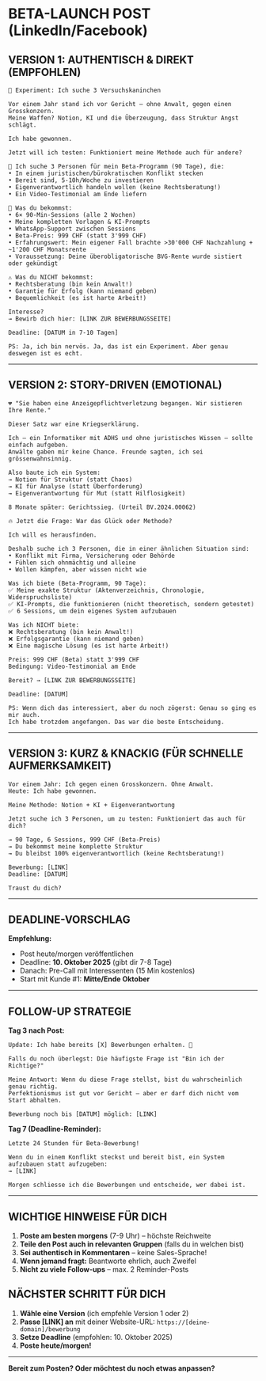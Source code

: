 # BETA-LAUNCH POST (LinkedIn/Facebook)

## VERSION 1: AUTHENTISCH & DIREKT (EMPFOHLEN)

```
📣 Experiment: Ich suche 3 Versuchskaninchen

Vor einem Jahr stand ich vor Gericht – ohne Anwalt, gegen einen Grosskonzern.
Meine Waffen? Notion, KI und die Überzeugung, dass Struktur Angst schlägt.

Ich habe gewonnen.

Jetzt will ich testen: Funktioniert meine Methode auch für andere?

🎯 Ich suche 3 Personen für mein Beta-Programm (90 Tage), die:
• In einem juristischen/bürokratischen Konflikt stecken
• Bereit sind, 5-10h/Woche zu investieren
• Eigenverantwortlich handeln wollen (keine Rechtsberatung!)
• Ein Video-Testimonial am Ende liefern

🎁 Was du bekommst:
• 6× 90-Min-Sessions (alle 2 Wochen)
• Meine kompletten Vorlagen & KI-Prompts
• WhatsApp-Support zwischen Sessions
• Beta-Preis: 999 CHF (statt 3'999 CHF)
• Erfahrungswert: Mein eigener Fall brachte >30'000 CHF Nachzahlung + ~1'200 CHF Monatsrente
• Voraussetzung: Deine überobligatorische BVG-Rente wurde sistiert oder gekündigt

⚠️ Was du NICHT bekommst:
• Rechtsberatung (bin kein Anwalt!)
• Garantie für Erfolg (kann niemand geben)
• Bequemlichkeit (es ist harte Arbeit!)

Interesse? 
→ Bewirb dich hier: [LINK ZUR BEWERBUNGSSEITE]

Deadline: [DATUM in 7-10 Tagen]

PS: Ja, ich bin nervös. Ja, das ist ein Experiment. Aber genau deswegen ist es echt.
```

---

## VERSION 2: STORY-DRIVEN (EMOTIONAL)

```
💔 "Sie haben eine Anzeigepflichtverletzung begangen. Wir sistieren Ihre Rente."

Dieser Satz war eine Kriegserklärung.

Ich – ein Informatiker mit ADHS und ohne juristisches Wissen – sollte einfach aufgeben.
Anwälte gaben mir keine Chance. Freunde sagten, ich sei grössenwahnsinnig.

Also baute ich ein System:
→ Notion für Struktur (statt Chaos)
→ KI für Analyse (statt Überforderung)
→ Eigenverantwortung für Mut (statt Hilflosigkeit)

8 Monate später: Gerichtssieg. (Urteil BV.2024.00062)

🔥 Jetzt die Frage: War das Glück oder Methode?

Ich will es herausfinden.

Deshalb suche ich 3 Personen, die in einer ähnlichen Situation sind:
• Konflikt mit Firma, Versicherung oder Behörde
• Fühlen sich ohnmächtig und alleine
• Wollen kämpfen, aber wissen nicht wie

Was ich biete (Beta-Programm, 90 Tage):
✅ Meine exakte Struktur (Aktenverzeichnis, Chronologie, Widerspruchsliste)
✅ KI-Prompts, die funktionieren (nicht theoretisch, sondern getestet)
✅ 6 Sessions, um dein eigenes System aufzubauen

Was ich NICHT biete:
❌ Rechtsberatung (bin kein Anwalt!)
❌ Erfolgsgarantie (kann niemand geben)
❌ Eine magische Lösung (es ist harte Arbeit!)

Preis: 999 CHF (Beta) statt 3'999 CHF
Bedingung: Video-Testimonial am Ende

Bereit? → [LINK ZUR BEWERBUNGSSEITE]

Deadline: [DATUM]

PS: Wenn dich das interessiert, aber du noch zögerst: Genau so ging es mir auch. 
Ich habe trotzdem angefangen. Das war die beste Entscheidung.
```

---

## VERSION 3: KURZ & KNACKIG (FÜR SCHNELLE AUFMERKSAMKEIT)

```
Vor einem Jahr: Ich gegen einen Grosskonzern. Ohne Anwalt.
Heute: Ich habe gewonnen.

Meine Methode: Notion + KI + Eigenverantwortung

Jetzt suche ich 3 Personen, um zu testen: Funktioniert das auch für dich?

→ 90 Tage, 6 Sessions, 999 CHF (Beta-Preis)
→ Du bekommst meine komplette Struktur
→ Du bleibst 100% eigenverantwortlich (keine Rechtsberatung!)

Bewerbung: [LINK]
Deadline: [DATUM]

Traust du dich?
```

---

## DEADLINE-VORSCHLAG

**Empfehlung:** 
- Post heute/morgen veröffentlichen
- Deadline: **10. Oktober 2025** (gibt dir 7-8 Tage)
- Danach: Pre-Call mit Interessenten (15 Min kostenlos)
- Start mit Kunde #1: **Mitte/Ende Oktober**

---

## FOLLOW-UP STRATEGIE

**Tag 3 nach Post:**
```
Update: Ich habe bereits [X] Bewerbungen erhalten. 🙏

Falls du noch überlegst: Die häufigste Frage ist "Bin ich der Richtige?"

Meine Antwort: Wenn du diese Frage stellst, bist du wahrscheinlich genau richtig.
Perfektionismus ist gut vor Gericht – aber er darf dich nicht vom Start abhalten.

Bewerbung noch bis [DATUM] möglich: [LINK]
```

**Tag 7 (Deadline-Reminder):**
```
Letzte 24 Stunden für Beta-Bewerbung!

Wenn du in einem Konflikt steckst und bereit bist, ein System aufzubauen statt aufzugeben:
→ [LINK]

Morgen schliesse ich die Bewerbungen und entscheide, wer dabei ist.
```

---

## WICHTIGE HINWEISE FÜR DICH

1. **Poste am besten morgens** (7-9 Uhr) – höchste Reichweite
2. **Teile den Post auch in relevanten Gruppen** (falls du in welchen bist)
3. **Sei authentisch in Kommentaren** – keine Sales-Sprache!
4. **Wenn jemand fragt:** Beantworte ehrlich, auch Zweifel
5. **Nicht zu viele Follow-ups** – max. 2 Reminder-Posts

## NÄCHSTER SCHRITT FÜR DICH

1. **Wähle eine Version** (ich empfehle Version 1 oder 2)
2. **Passe [LINK] an** mit deiner Website-URL: `https://[deine-domain]/bewerbung`
3. **Setze Deadline** (empfohlen: 10. Oktober 2025)
4. **Poste heute/morgen!**

---

**Bereit zum Posten? Oder möchtest du noch etwas anpassen?**
